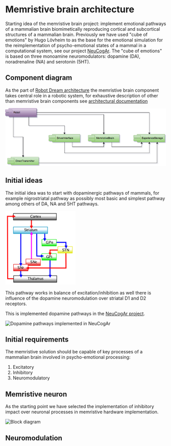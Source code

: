 # Memristive brain architecture

Starting idea of the memristive brain project: implement emotional pathways of a mammalian brain biomimetically  reproducing cortical and subcortical structures of a mammalian brain. Previously we have used "cube of emotions" by Hugo Lövheim to as the base for the emotional simulation for the reimplementation of psycho-emotional states of a mammal in a computational system, see our project [NeuCogAr](https://github.com/research-team/NEUCOGAR). The "cube of emotions" is based on three monoamine neuromodulators: dopamine (DA), noradrenaline (NA) and serotonin (5HT).

## Component diagram

As the part of [Robot Dream architecture](architecture.md) the memristive brain component takes central role in a robotic system, for exhaustive description of other than memristive brain components see [architectural documentation](architecture.md) 

![Memristive brain HLD component diagram](HLD_Component_Memristive_Robot.png)

## Initial ideas

The initial idea was to start with dopaminergic pathways of mammals, for example nigrostriatal pathway as possibly most basic and simplest pathway among others of DA, NA and 5HT pathways. 

![Simplified diagram of nigrostriatal pathway](nigrostriatal.png)

This pathway works in balance of excitation/inhibition as well there is influence of the dopamine neuromodulation over striatal D1 and D2 receptors.

This is implemented dopamine pathways in the [NeuCogAr project](https://github.com/research-team/NEUCOGAR).

![Dopamine pathways implemented in NeuCogAr](https://raw.githubusercontent.com/research-team/NEUCOGAR/master/NEST/cube/dopamine/integrated/doc/diagram.png)

## Initial requirements

The memristive solution should be capable of key processes of a mammalian brain involved in psycho-emotional processing:

1. Excitatory 
1. Inhibitory 
1. Neuromodulatory 

## Memristive neuron

As the starting point we have selected the implementation of inhibitory impact over neuronal processes in memristive hardware implementation. 

![Block diagram](HL_Emristor.png)

## Neuromodulation




